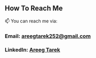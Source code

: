 ## How To Reach Me
📫 You can reach me via:

### Email: areegtarek252@gmail.com

### LinkedIn: [Areeg Tarek](https://www.linkedin.com/in/areeg-tarek/) 


<!---
areegtarek/areegtarek is a ✨ special ✨ repository because its `README.md` (this file) appears on your GitHub profile.
You can click the Preview link to take a look at your changes.
--->
